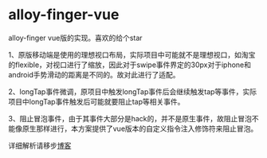 # alloy-finger-vue
alloy-finger vue版的实现。喜欢的给个star

1、原版移动端是使用的理想视口布局，实际项目中可能就不是理想视口，如淘宝的flexible，对视口进行了缩放，因此对于swipe事件界定的30px对于iphone和android手势滑动的距离是不同的。故对此进行了适配。

2、longTap事件微调，原项目中触发longTap事件后会继续触发tap等事件，实际项目中longTap事件触发后可能就要阻止tap等相关事件。

3、阻止冒泡事件，由于其事件大部分是hack的，并不是原生事件，故阻止冒泡不能像原生那样进行，本方案提供了vue版本的自定义指令注入修饰符来阻止冒泡。

详细解析请移步[博客](http://www.jianshu.com/p/f2624bcf5511)